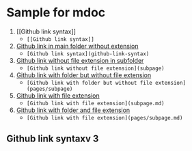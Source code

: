 # Sample for mdoc

1. [[Github link syntax]]
    * ```[[Github link syntax]]```
1. [Github link in main folder without extension](github-link-syntax)
    * ```[Github link syntax](github-link-syntax)```
2. [Github link without file extension in subfolder](subpage)
    * ```[Github link without file extension](subpage)```
2. [Github link with folder but without file extension](/pages/subpage "subpage")
    * ```[Github link with folder but without file extension](pages/subpage)```
3. [Github link with file extension](subpage.md)
    * ```[Github link with file extension](subpage.md)```
3. [Github link with folder and file extension](pages/subpage.md)
    * ```[Github link with file extension](pages/subpage.md)```

## Github link syntaxv 3